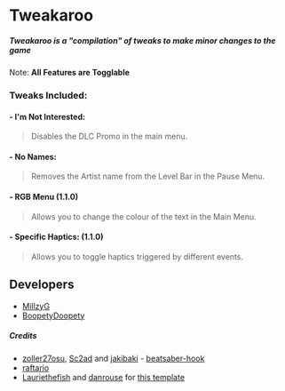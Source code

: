 # Tweakaroo

##### Tweakaroo is a "compilation" of tweaks to make minor changes to the game

Note: **All Features are Togglable**

### Tweaks Included:

#### - I'm Not Interested:
> Disables the DLC Promo in the main menu.

#### - No Names:
> Removes the Artist name from the Level Bar in the Pause Menu.

#### - RGB Menu (1.1.0)
> Allows you to change the colour of the text in the Main Menu.

#### - Specific Haptics: (1.1.0)
> Allows you to toggle haptics triggered by different events.

## Developers
* [MillzyG](https://github.com/MillzyG)
* [BoopetyDoopety](https://github.com/ChillGunner)

##### Credits

* [zoller27osu](https://github.com/zoller27osu), [Sc2ad](https://github.com/Sc2ad) and [jakibaki](https://github.com/jakibaki) - [beatsaber-hook](https://github.com/sc2ad/beatsaber-hook)
* [raftario](https://github.com/raftario) 
* [Lauriethefish](https://github.com/Lauriethefish) and [danrouse](https://github.com/danrouse) for [this template](https://github.com/Lauriethefish/quest-mod-template)
